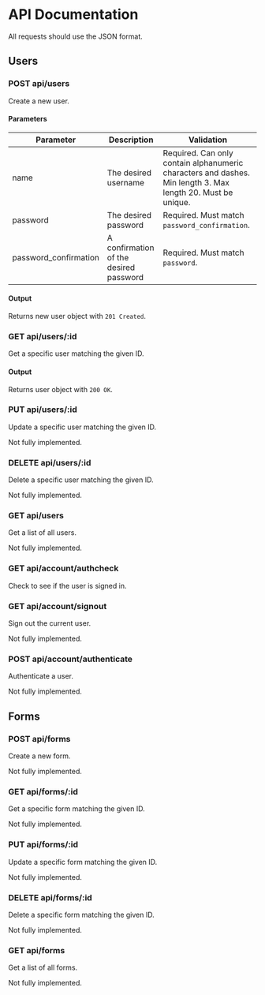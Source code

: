 # API Documentation

All requests should use the JSON format.

## Users

### POST api/users

Create a new user.

#### Parameters

Parameter | Description | Validation
--- | --- | ---
name | The desired username | Required. Can only contain alphanumeric characters and dashes. Min length 3. Max length 20. Must be unique.
password | The desired password | Required. Must match `password_confirmation`.
password_confirmation | A confirmation of the desired password | Required. Must match `password`.

#### Output

Returns new user object with `201 Created`.

### GET api/users/:id

Get a specific user matching the given ID.

#### Output

Returns user object with `200 OK`.

### PUT api/users/:id

Update a specific user matching the given ID.

Not fully implemented.

### DELETE api/users/:id

Delete a specific user matching the given ID.

Not fully implemented.

### GET api/users

Get a list of all users.

Not fully implemented.

### GET api/account/authcheck

Check to see if the user is signed in.

### GET api/account/signout

Sign out the current user.

Not fully implemented.

### POST api/account/authenticate

Authenticate a user.

Not fully implemented.

## Forms

### POST api/forms

Create a new form.

Not fully implemented.

### GET api/forms/:id

Get a specific form matching the given ID.

Not fully implemented.

### PUT api/forms/:id

Update a specific form matching the given ID.

Not fully implemented.

### DELETE api/forms/:id

Delete a specific form matching the given ID.

Not fully implemented.

### GET api/forms

Get a list of all forms.

Not fully implemented.
